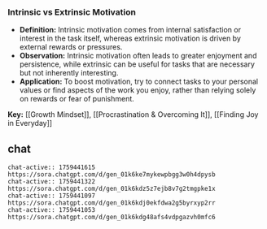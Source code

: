 ### Intrinsic vs Extrinsic Motivation

- **Definition:** Intrinsic motivation comes from internal satisfaction or interest in the task itself, whereas extrinsic motivation is driven by external rewards or pressures.
- **Observation:** Intrinsic motivation often leads to greater enjoyment and persistence, while extrinsic can be useful for tasks that are necessary but not inherently interesting.
- **Application:** To boost motivation, try to connect tasks to your personal values or find aspects of the work you enjoy, rather than relying solely on rewards or fear of punishment.

**Key:** [[Growth Mindset]], [[Procrastination & Overcoming It]], [[Finding Joy in Everyday]]


## chat
```smart-chatgpt
chat-active:: 1759441615 https://sora.chatgpt.com/d/gen_01k6ke7mykewpbgg3w0h4dpysb
chat-active:: 1759441322 https://sora.chatgpt.com/d/gen_01k6kdz5z7ejb8v7g2tmgpke1x
chat-active:: 1759441097 https://sora.chatgpt.com/d/gen_01k6kdj0ekfdwa2g5byrxyp2rr
chat-active:: 1759441053 https://sora.chatgpt.com/d/gen_01k6kdg48afs4vdpgazvh0mfc6
```
